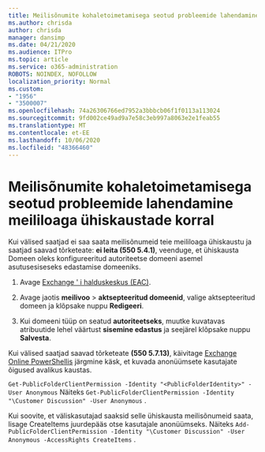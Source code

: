 ```yaml
---
title: Meilisõnumite kohaletoimetamisega seotud probleemide lahendamine meililoaga ühiskaustade korral
ms.author: chrisda
author: chrisda
manager: dansimp
ms.date: 04/21/2020
ms.audience: ITPro
ms.topic: article
ms.service: o365-administration
ROBOTS: NOINDEX, NOFOLLOW
localization_priority: Normal
ms.custom:
- "1956"
- "3500007"
ms.openlocfilehash: 74a26306766ed7952a3bbbcb06f1f0113a113024
ms.sourcegitcommit: 9fd002ce49ad9a7e58c3eb997a8063e2e1feab55
ms.translationtype: MT
ms.contentlocale: et-EE
ms.lasthandoff: 10/06/2020
ms.locfileid: "48366460"
---
```

# <a name="fix-email-delivery-issues-to-mail-enabled-public-folders"></a>Meilisõnumite kohaletoimetamisega seotud probleemide lahendamine meililoaga ühiskaustade korral

Kui välised saatjad ei saa saata meilisõnumeid teie meililoaga ühiskaustu ja saatjad saavad tõrketeate: **ei leita (550 5.4.1)**, veenduge, et ühiskausta Domeen oleks konfigureeritud autoriteetse domeeni asemel asutusesiseseks edastamise domeeniks.

1. Avage [Exchange ' i halduskeskus (EAC)](https://docs.microsoft.com/Exchange/exchange-admin-center).

2. Avage jaotis **meilivoo** \> **aktsepteeritud domeenid**, valige aktsepteeritud domeen ja klõpsake nuppu **Redigeeri**.

3. Kui domeeni tüüp on seatud **autoriteetseks**, muutke kuvatavas atribuutide lehel väärtust **sisemine edastus** ja seejärel klõpsake nuppu **Salvesta**.

Kui välised saatjad saavad tõrketeate **(550 5.7.13)**, käivitage [Exchange Online PowerShellis](https://docs.microsoft.com/powershell/exchange/exchange-online/connect-to-exchange-online-powershell/connect-to-exchange-online-powershell) järgmine käsk, et kuvada anonüümsete kasutajate õigused avalikus kaustas.

`Get-PublicFolderClientPermission -Identity "<PublicFolderIdentity>" -User Anonymous` Näiteks `Get-PublicFolderClientPermission -Identity "\Customer Discussion" -User Anonymous` .

Kui soovite, et väliskasutajad saaksid selle ühiskausta meilisõnumeid saata, lisage CreateItems juurdepääs otse kasutajale anonüümseks. Näiteks `Add-PublicFolderClientPermission -Identity "\Customer Discussion" -User Anonymous -AccessRights CreateItems` .
